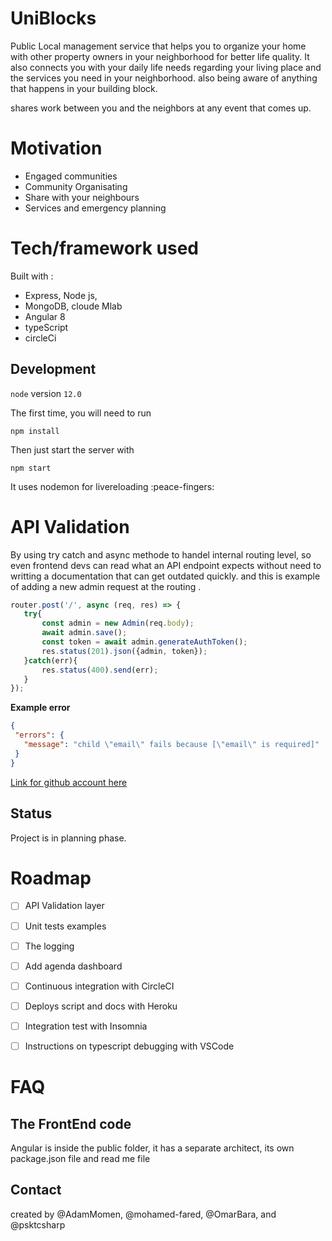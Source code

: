 # UniBlocks 

Public Local management service that helps you to organize your home with other property owners in your neighborhood for better life quality.
It also connects you with your daily life needs regarding your living place and the services you need in your neighborhood.
also being aware of anything that happens in your building block.

shares work between you and the neighbors at any event that comes up.

# Motivation

- Engaged communities
- Community Organisating
- Share with your neighbours
- Services and emergency planning


# Tech/framework used

 Built with :
- Express, Node js, 
- MongoDB, cloude Mlab
- Angular 8
- typeScript
- circleCi




## Development

`node` version `12.0`


The first time, you will need to run

```
npm install
```

Then just start the server with 

```
npm start
```
It uses nodemon for livereloading :peace-fingers:

# API Validation
 
 By using try catch and async methode to handel internal routing level, so even frontend devs can read what an API endpoint expects without need to writting a documentation that can get outdated quickly.
 and this is example of adding a new admin request at the routing .

 ```js
 router.post('/', async (req, res) => {
    try{
        const admin = new Admin(req.body);
        await admin.save();
        const token = await admin.generateAuthToken();
        res.status(201).json({admin, token});
    }catch(err){
        res.status(400).send(err);
    }
});
 ```

 **Example error**

 ```json
 {
  "errors": {
    "message": "child \"email\" fails because [\"email\" is required]"
  }
 } 
 ```

[Link for github account here](https://github.com/n0tw0rking) 
## Status
Project is in planning phase.

# Roadmap
- [ ] API Validation layer 
- [ ] Unit tests examples
- [ ] The logging 
- [ ] Add agenda dashboard
- [ ] Continuous integration with CircleCI 
- [ ] Deploys script and docs with Heroku
- [ ] Integration test with Insomnia  
- [ ] Instructions on typescript debugging with VSCode


# FAQ 

 ## The FrontEnd code
   Angular is inside the public folder, it has a separate architect, its own package.json file and read me file  
   
## Contact
created by @AdamMomen, @mohamed-fared, @OmarBara, and @psktcsharp

  
